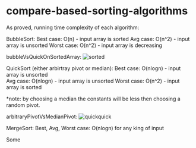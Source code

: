 # compare-based-sorting-algorithms
As proved, running time complexity of each algorithm:

BubbleSort:
Best case: O(n) - input array is sorted
Avg case: O(n^2) - input array is unsorted
Worst case: O(n^2) - input array is decreasing

bubbleVsQuickOnSortedArray:
![sorted]("sorted.PNG")

QuickSort (either arbirtray pivot or median):
Best case: O(nlogn) - input array is unsorted  
Avg case: O(nlogn) - input array is unsorted
Worst case: O(n^2) - input array is sorted

*note: by choosing a median the constants will be less then choosing a random pivot.

arbitraryPivotVsMedianPivot:
![quickquick]("quickquick")

MergeSort:
Best, Avg, Worst case: O(nlogn) for any king of input

Some
